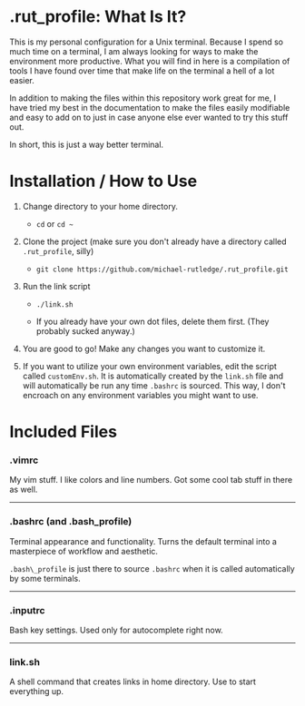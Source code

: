 # .rut\_profile: What Is It?

This is my personal configuration for a Unix terminal. Because I spend so much time on a
terminal, I am always looking for ways to make the environment more productive. What you
will find in here is a compilation of tools I have found over time that make life on the
terminal a hell of a lot easier. 

In addition to making the files within this repository work great for me, I have tried my
best in the documentation to make the files easily modifiable and easy to add on to just
in case anyone else ever wanted to try this stuff out. 

In short, this is just a way better terminal.

# Installation / How to Use

1. Change directory to your home directory.

    *   `cd` or `cd ~`

1. Clone the project (make sure you don't already have a directory called 
`.rut_profile`, silly)

    *   `git clone https://github.com/michael-rutledge/.rut_profile.git`

1. Run the link script

    *   `./link.sh`

    *   If you already have your own dot files, delete them first. (They probably sucked
        anyway.)

1. You are good to go! Make any changes you want to customize it.

1. If you want to utilize your own environment variables, edit the script called
`customEnv.sh`. It is automatically created by the `link.sh` file and will automatically
be run any time `.bashrc` is sourced. This way, I don't encroach on any environment
variables you might want to use.

# Included Files

### .vimrc

My vim stuff. I like colors and line numbers. Got some cool tab stuff in there as well.

---
### .bashrc (and .bash\_profile)

Terminal appearance and functionality. Turns the default terminal into a masterpiece of
workflow and aesthetic.

`.bash\_profile` is just there to source `.bashrc` when it is called automatically by some
terminals.

---
### .inputrc

Bash key settings. Used only for autocomplete right now.

---
### link.sh

A shell command that creates links in home directory. Use to start everything up.
